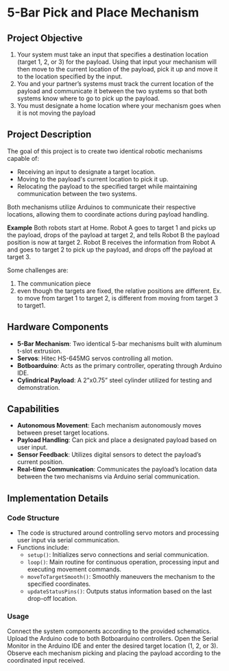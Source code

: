 # 5-Bar Pick and Place Mechanism

## Project Objective

1. Your system must take an input that specifies a destination location (target 1, 2, or 3) for the 
payload. Using that input your mechanism will then move to the current location of the 
payload, pick it up and move it to the location specified by the input. 
2. You and your partner’s systems must track the current location of the payload and 
communicate it between the two systems so that both systems know where to go to pick up the 
payload.
3. You must designate a home location where your mechanism goes when it is not moving the 
payload

## Project Description
The goal of this project is to create two identical robotic mechanisms capable of:
- Receiving an input to designate a target location.
- Moving to the payload's current location to pick it up.
- Relocating the payload to the specified target while maintaining communication between the two systems.

Both mechanisms utilize Arduinos to communicate their respective locations, allowing them to coordinate actions during payload handling.


**Example**
Both robots start at Home. Robot A goes to target 1 and picks up the payload, drops of the payload at target 2, and tells Robot B the payload position is now at target 2. 
Robot B receives the information from Robot A and goes to target 2 to pick up the payload, and drops off the payload at target 3. 

Some challenges are: 
1) The communication piece
2) even though the targets are fixed, the relative positions are different. Ex. to move from target 1 to target 2, is different from moving from target 3 to target1.

   

## Hardware Components
- **5-Bar Mechanism**: Two identical 5-bar mechanisms built with aluminum t-slot extrusion.
- **Servos**: Hitec HS-645MG servos controlling all motion.
- **Botboarduino**: Acts as the primary controller, operating through Arduino IDE.
- **Cylindrical Payload**: A 2”x0.75” steel cylinder utilized for testing and demonstration.


## Capabilities
- **Autonomous Movement**: Each mechanism autonomously moves between preset target locations.
- **Payload Handling**: Can pick and place a designated payload based on user input.
- **Sensor Feedback**: Utilizes digital sensors to detect the payload’s current position.
- **Real-time Communication**: Communicates the payload’s location data between the two mechanisms via Arduino serial communication.

## Implementation Details
### Code Structure
- The code is structured around controlling servo motors and processing user input via serial communication.
- Functions include:
  - `setup()`: Initializes servo connections and serial communication.
  - `loop()`: Main routine for continuous operation, processing input and executing movement commands.
  - `moveToTargetSmooth()`: Smoothly maneuvers the mechanism to the specified coordinates.
  - `updateStatusPins()`: Outputs status information based on the last drop-off location.

### Usage
Connect the system components according to the provided schematics.
Upload the Arduino code to both Botboarduino controllers.
Open the Serial Monitor in the Arduino IDE and enter the desired target location (1, 2, or 3).
Observe each mechanism picking and placing the payload according to the coordinated input received.

